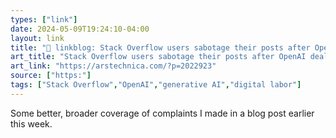 ```yaml
---
types: ["link"]
date: 2024-05-09T19:24:10-04:00
layout: link
title: "🔗 linkblog: Stack Overflow users sabotage their posts after OpenAI deal'"
art_title: "Stack Overflow users sabotage their posts after OpenAI deal"
art_link: "https://arstechnica.com/?p=2022923"
source: ["https:"]
tags: ["Stack Overflow","OpenAI","generative AI","digital labor"]
---
```

Some better, broader coverage of complaints I made in a blog post earlier this week.
